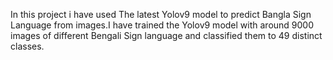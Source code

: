 In this project i have used The latest Yolov9 model to predict Bangla Sign Language from images.I have trained the Yolov9 model with around 9000 images of different Bengali Sign language and classified them to 49 distinct
classes.
